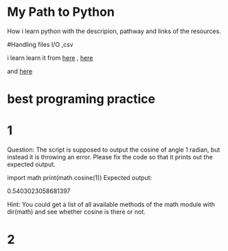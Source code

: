 # My Path to Python
How i learn python with the descripion, pathway and links of the resources. 

#Handling files I/O ,csv 



i learn learn it from [here](https://github.com/codingforentrepreneurs/30-Days-of-Python/blob/master/PythonCheatSheet.md)
, [here](https://github.com/codingforentrepreneurs/30-Days-of-Python/tree/master/Day%2015/hungrypy)

and
[here](https://chrisalbon.com/python/data_wrangling/pandas_dataframe_importing_csv/)



# best programing practice 
# 1

Question: The script is supposed to output the cosine of angle 1 radian, but instead it is throwing an error. Please fix the code so that it prints out the expected output.

import math
print(math.cosine(1))
Expected output:

0.5403023058681397

Hint: You could get a list of all available methods of the math module with dir(math) and see whether cosine is there or not.

# 2
